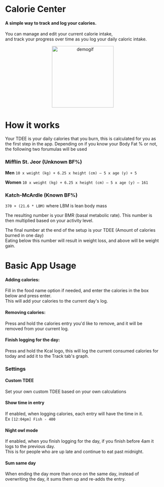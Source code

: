 # Calorie Center
#### A simple way to track and log your calories.   
You can manage and edit your current calorie intake,  
and track your progress over time as you log your daily caloric intake.  
<p align="center">
<img src="https://i.imgur.com/4JkErKh.gif "alt="demogif" width="200">  
</p>  

# How it works
Your TDEE is your daily calories that you burn, this is calculated for you as the first step in the app.
Depending on if you know your Body Fat % or not, the following two forumulas will be used

### Mifflin St. Jeor (Unknown BF%)  
**Men**
`10 x weight (kg) + 6.25 x height (cm) – 5 x age (y) + 5`

**Women**
`10 x weight (kg) + 6.25 x height (cm) – 5 x age (y) – 161`

### Katch-McArdle (Known BF%)  
`370 + (21.6 * LBM)`
where LBM is lean body mass


The resulting number is your BMR (basal metabolic rate). This number is then multiplied based on your activity level.  

The final number at the end of the setup is your TDEE (Amount of calories burned in one day)  
Eating below this number will result in weight loss, and above will be weight gain.


# Basic App Usage
#### Adding calories:  
Fill in the food name option if needed, and enter the calories in the box below and press enter.  
This will add your calories to the current day's log.  
#### Removing calories:  
Press and hold the calories entry you\'d like to remove, and it will be removed from your current log.  
#### Finish logging for the day:  
Press and hold the Kcal logo, this will log the current consumed calories for today and add it to the Track tab's graph.  

### Settings  
#### Custom TDEE  
Set your own custom TDEE based on your own calculations
#### Show time in entry  
If enabled, when logging calories, each entry will have the time in it.  
Ex `[12:04pm] Fish - 400`  
#### Night owl mode 
If enabled, when you finish logging for the day, if you finish before 4am it logs to the previous day.  
This is for people who are up late and continue to eat past midnight.
#### Sum same day  
When ending the day more than once on the same day, instead of overwriting the day, it sums them up and re-adds the entry.
